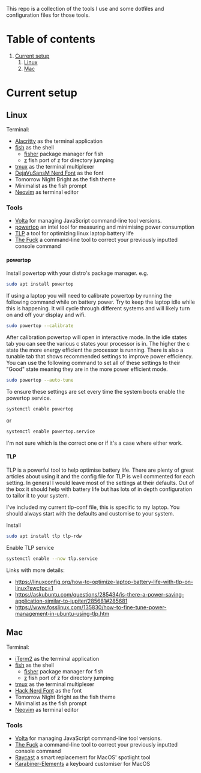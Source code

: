 This repo is a collection of the tools I use and some dotfiles and configuration files for those tools. 
# Table of contents
1. [Current setup](#current-setup)
    1. [Linux](#linux)
    2. [Mac](#mac)

# Current setup <a name="current-setup"></a>
## Linux <a name="linux"></a>
Terminal: 
- [Alacritty](https://github.com/alacritty/alacritty) as the terminal application
- [fish](https://fishshell.com/) as the shell
    - [fisher](https://github.com/jorgebucaran/fisher) package manager for fish
    - [z](https://github.com/jethrokuan/z) fish port of z for directory jumping	
- [tmux](https://github.com/tmux/tmux/wiki) as the terminal multiplexer
- [DejaVuSansM Nerd Font](https://www.programmingfonts.org/#dejavu) as the font
- Tomorrow Night Bright as the fish theme 
- Minimalist as the fish prompt
- [Neovim](https://neovim.io/) as terminal editor


### Tools
- [Volta](https://volta.sh/) for managing JavaScript command-line tool versions.
- [powertop](https://wiki.archlinux.org/title/Powertop) an intel tool for measuring and minimising power consumption
- [TLP](https://linrunner.de/tlp/index.html) a tool for optimizing linux laptop battery life
- [The Fuck](https://github.com/nvbn/thefuck) a command-line tool to correct your previously inputted console command

#### powertop
Install powertop with your distro's package manager. e.g. 
```bash
sudo apt install powertop
```

If using a laptop you will need to calibrate powertop by running the following command while on battery power. Try to keep the laptop idle while this is happening. It will cycle through different systems and will likely turn on and off your display and wifi.

```bash
sudo powertop --calibrate
```

After calibration powertop will open in interactive mode. In the idle states tab you can see the various c states your processor is in. The higher the c state the more energy efficient the processor is running. There is also a tunable tab that shows recommended settings to improve power efficiency. You can use the following command to set all of these settings to their "Good" state meaning they are in the more power efficient mode.

```bash
sudo powertop --auto-tune
```

To ensure these settings are set every time the system boots enable the powertop service.

```bash
systemctl enable powertop
```

or 

```bash
systemctl enable powertop.service
```

I'm not sure which is the correct one or if it's a case where either work.

#### TLP
TLP is a powerful tool to help optimise battery life. There are plenty of great articles about using it and the config file for TLP is well commented for each setting. In general I would leave most of the settings at their defaults. Out of the box it should help with battery life but has lots of in depth configuration to tailor it to your system.

I've included my current tlp-conf file, this is specific to my laptop. You should always start with the defaults and customise to your system.

Install
```bash
sudo apt install tlp tlp-rdw
```

Enable TLP service
```bash
systemctl enable --now tlp.service
```

Links with more details:
- https://linuxconfig.org/how-to-optimize-laptop-battery-life-with-tlp-on-linux?swcfpc=1
- https://askubuntu.com/questions/285434/is-there-a-power-saving-application-similar-to-jupiter/285681#285681
- https://www.fosslinux.com/135830/how-to-fine-tune-power-management-in-ubuntu-using-tlp.htm

## Mac <a name="mac"></a>
Terminal:
- [iTerm2](https://iterm2.com/) as the terminal application
- [fish](https://fishshell.com/) as the shell
    - [fisher](https://github.com/jorgebucaran/fisher) package manager for fish
    - [z](https://github.com/jethrokuan/z) fish port of z for directory jumping	
- [tmux](https://github.com/tmux/tmux/wiki) as the terminal multiplexer
- [Hack Nerd Font](https://www.programmingfonts.org/#hack) as the font
- Tomorrow Night Bright as the fish theme 
- Minimalist as the fish prompt
- [Neovim](https://neovim.io/) as terminal editor

### Tools
- [Volta](https://volta.sh/) for managing JavaScript command-line tool versions.
- [The Fuck](https://github.com/nvbn/thefuck) a command-line tool to correct your previously inputted console command
- [Raycast](https://www.raycast.com/) a smart replacement for MacOS' spotlight tool
- [Karabiner-Elements](https://karabiner-elements.pqrs.org/) a keyboard customiser for MacOS
